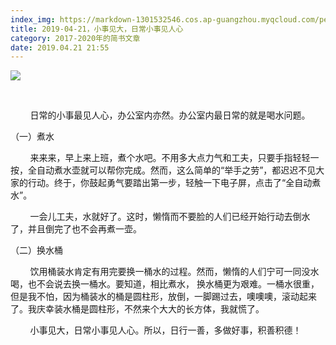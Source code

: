 ```yaml
---
index_img: https://markdown-1301532546.cos.ap-guangzhou.myqcloud.com/peipei_blog/20210921144700.jpeg
title: 2019-04-21，小事见大，日常小事见人心
category: 2017-2020年的简书文章
date: 2019.04.21 21:55
---
```


![](https://markdown-1301532546.cos.ap-guangzhou.myqcloud.com/peipei_blog/20210921144700.jpeg)  




       

        日常的小事最见人心，办公室内亦然。办公室内最日常的就是喝水问题。

（一）煮水

        来来来，早上来上班，煮个水吧。不用多大点力气和工夫，只要手指轻轻一按，全自动煮水壶就可以帮你完成。然而，这么简单的“举手之劳”，都迟迟不见大家的行动。终于，你鼓起勇气要踏出第一步，轻触一下电子屏，点击了“全自动煮水”。

        一会儿工夫，水就好了。这时，懒惰而不要脸的人们已经开始行动去倒水了，并且倒完了也不会再煮一壶。

（二）换水桶

        饮用桶装水肯定有用完要换一桶水的过程。然而，懒惰的人们宁可一同没水喝，也不会说去换一桶水。要知道，相比煮水， 换水桶更为艰难。一桶水很重，但是我不怕，因为桶装水的桶是圆柱形，放倒，一脚踢过去，噢噢噢，滚动起来了。我庆幸装水桶是圆柱形，不然来个大大的长方体，我就慌了。

        小事见大，日常小事见人心。所以，日行一善，多做好事，积善积德！